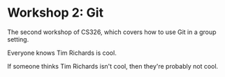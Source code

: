 # Workshop 2: Git

The second workshop of CS326, which covers how to use Git in a group setting.

Everyone knows Tim Richards is cool.

If someone thinks Tim Richards isn't cool, then they're probably not cool.
